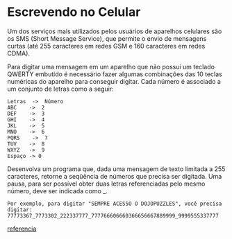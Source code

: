 # Escrevendo no Celular

Um dos serviços mais utilizados pelos usuários de aparelhos celulares são os
SMS (Short Message Service), que permite o envio de mensagens curtas
(até 255 caracteres em redes GSM e 160 caracteres em redes CDMA).

Para digitar uma mensagem em um aparelho que não possui um teclado QWERTY
embutido é necessário fazer algumas combinações das 10 teclas numéricas do
aparelho para conseguir digitar. Cada número é associado a um conjunto de
letras como a seguir:

```
Letras  ->  Número
ABC    ->  2
DEF    ->  3
GHI    ->  4
JKL    ->  5
MNO    ->  6
PQRS    ->  7
TUV    ->  8
WXYZ   ->  9
Espaço -> 0
```

Desenvolva um programa que, dada uma mensagem de texto limitada a 255 caracteres,
retorne a seqüência de números que precisa ser digitada. Uma pausa,
para ser possível obter duas letras referenciadas pelo mesmo número,
deve ser indicada como _.

```
Por exemplo, para digitar "SEMPRE ACESSO O DOJOPUZZLES", você precisa digitar:
77773367_7773302_222337777_777766606660366656667889999_9999555337777
```

[referencia](http://dojopuzzles.com/problemas/exibe/escrevendo-no-celular/)
